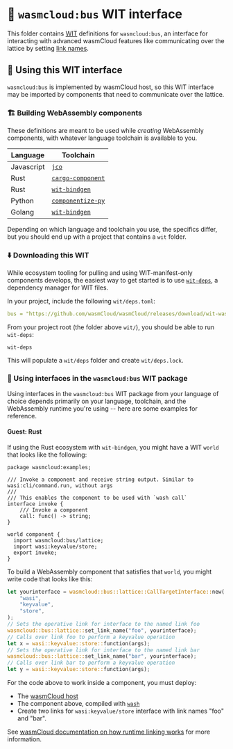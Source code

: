 # 🚌 `wasmcloud:bus` WIT interface

This folder contains [WIT][wit] definitions for `wasmcloud:bus`, an interface for interacting with advanced
wasmCloud features like communicating over the lattice by setting [link names][docs-links].

[wit]: https://github.com/WebAssembly/component-model/blob/main/design/mvp/WIT.md
[docs-links]: https://wasmcloud.com/docs/concepts/linking-components/linking-at-runtime#defining-and-using-link-names

## 👟 Using this WIT interface

`wasmcloud:bus` is implemented by wasmCloud host, so this WIT interface may be imported by components that need to communicate over the lattice.

### 🏗️ Building WebAssembly components

These definitions are meant to be used while *creating* WebAssembly components, with whatever language toolchain is available to you.

| Language   | Toolchain                            |
|------------|--------------------------------------|
| Javascript | [`jco`][jco]  |
| Rust       | [`cargo-component`][cargo-component] |
| Rust       | [`wit-bindgen`][wit-bindgen-rust]    |
| Python     | [`componentize-py`][compnentize-py]  |
| Golang     | [`wit-bindgen`][wit-bindgen-go]      |

Depending on which language and toolchain you use, the specifics differ, but you should end up with a project that contains a `wit` folder.

[cargo-component]: https://github.com/bytecodealliance/cargo-component
[compnentize-py]: https://github.com/bytecodealliance/componentize-py
[jco]: https://github.com/bytecodealliance/jco
[wit-bindgen-go]: https://github.com/bytecodealliance/wit-bindgen?tab=readme-ov-file#guest-tinygo
[wit-bindgen-rust]: https://github.com/bytecodealliance/wit-bindgen

### ⬇️ Downloading this WIT

While ecosystem tooling for pulling and using WIT-manifest-only components develops, the easiest way to get started is to use [`wit-deps`][wit-deps], a dependency manager for WIT files.

In your project, include the following `wit/deps.toml`:

```yaml
bus = "https://github.com/wasmCloud/wasmCloud/releases/download/wit-wasmcloud-bus-v1.0.0/wit-wasmcloud-bus-0.1.0.tar.gz"
```

From your project root (the folder above `wit/`), you should be able to run `wit-deps`:

```console
wit-deps
```

This will populate a `wit/deps` folder and create `wit/deps.lock`.

[wit-deps]: https://github.com/bytecodealliance/wit-deps

### 🚀 Using interfaces in the `wasmcloud:bus` WIT package

Using interfaces in the `wasmcloud:bus` WIT package from your language of choice depends primarily on your language, toolchain, and the WebAssembly runtime you're using -- here are some examples for reference.

#### Guest: Rust

If using the Rust ecosystem with `wit-bindgen`, you might have a WIT `world` that looks like the following:

```wit
package wasmcloud:examples;

/// Invoke a component and receive string output. Similar to wasi:cli/command.run, without args
///
/// This enables the component to be used with `wash call`
interface invoke {
    /// Invoke a component
    call: func() -> string;
}

world component {
  import wasmcloud:bus/lattice;
  import wasi:keyvalue/store;
  export invoke;
}
```

To build a WebAssembly component that satisfies that `world`, you might write code that looks like this:

```rust
let yourinterface = wasmcloud::bus::lattice::CallTargetInterface::new(
    "wasi",
    "keyvalue",
    "store",
);
// Sets the operative link for interface to the named link foo
wasmcloud::bus::lattice::set_link_name("foo", yourinterface);
// Calls over link foo to perform a keyvalue operation
let x = wasi::keyvalue::store::function(args);
// Sets the operative link for interface to the named link bar
wasmcloud::bus::lattice::set_link_name("bar", yourinterface);
// Calls over link bar to perform a keyvalue operation
let y = wasi::keyvalue::store::function(args);
```

For the code above to work inside a component, you must deploy:

- The [wasmCloud host][docs-host]
- The component above, compiled with [`wash`][docs-wash]
- Create two links for `wasi:keyvalue/store` interface with link names "foo" and "bar".

See [wasmCloud documentation on how runtime linking works](https://wasmcloud.com/docs/concepts/linking-components/linking-at-runtime) for more information.

[docs-host]: https://wasmcloud.com/docs/concepts/hosts
[docs-wash]: https://wasmcloud.com/docs/ecosystem/wash/
